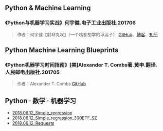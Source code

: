 ## Python & Machine Learning

### 《Python与机器学习实战》何宇健.电子工业出版社.201706

> 作者：何宇健【射命丸咲】（一个啥都想学的浮莲子）
> [GitHub](https://github.com/bitbyte27/MachineLearning)、[博客](http://www.carefree0910.com/)、[知乎](https://zhuanlan.zhihu.com/carefree0910-pyml)

## Python Machine Learning Blueprints

### 《Python机器学习时间指南》[美]Alexander T. Combs著.黄申.翻译.人民邮电出版社.201705

> 作者：Alexander T. Combs
> [GitHub](https://github.com/acombs)

## Python · 数学 · 机器学习
* [2018.06.12_Simple_regression](ipynb/2018.06.12_Simple_regression.ipynb)
* [2018.06.12_Simple_regression_300ETF_SZ](ipynb/2018.06.12_Simple_regression_300ETF_SZ.ipynb)
* [2018.06.12_Requests](https://github.com/bitbyte27/PythonQuant/blob/master/Machine_Learning/ipynb/2018.06.12_Requests.ipynb)
